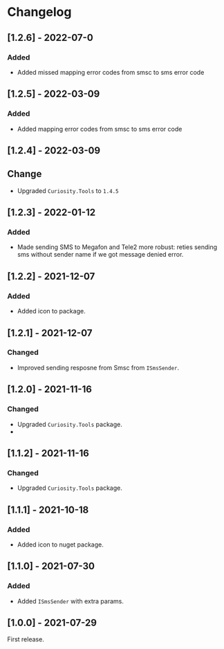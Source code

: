 # Changelog

## [1.2.6] - 2022-07-0

### Added

- Added missed mapping error codes from smsc to sms error code

## [1.2.5] - 2022-03-09

### Added

- Added mapping error codes from smsc to sms error code

## [1.2.4] - 2022-03-09

## Change

- Upgraded `Curiosity.Tools` to `1.4.5`

## [1.2.3] - 2022-01-12

### Added

- Made sending SMS to Megafon and Tele2 more robust: reties sending sms without sender name if we got message denied error.

## [1.2.2] - 2021-12-07

### Added

- Added icon to package.

## [1.2.1] - 2021-12-07

### Changed

- Improved sending resposne from Smsc from `ISmsSender`.

## [1.2.0] - 2021-11-16

### Changed

- Upgraded `Curiosity.Tools` package.
- 
## [1.1.2] - 2021-11-16

### Changed

- Upgraded `Curiosity.Tools` package.

## [1.1.1] - 2021-10-18

### Added

- Added icon to nuget package.

## [1.1.0] - 2021-07-30
       
### Added

- Added `ISmsSender` with extra params.

## [1.0.0] - 2021-07-29

First release.
